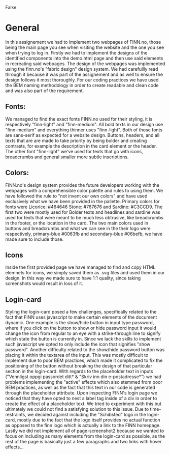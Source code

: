 Falke
# General 
In this assignement we had to implement two webpages of FINN.no, those being the main page you see when visiting the website and the one you see when trying to log in. Firstly we had to implement the designs of the identified components into the demo.html page and then use said elements in recreating said webpages. The design of the webpages was implemented using the finn.no's "fabric design" design system. We had carefullly read through it because it was part of the assignement and as well to ensure the design follows it most thoroughly. For our coding practices we have used the BEM naming methodology in order to create readable and clean code and was also part of the requirement.
## Fonts: 
We managed to find the exact fonts FINN.no used for their styling, it is respectively "finn-light" and "finn-medium". All bold texts in our design use "finn-medium" and everything thinner uses "finn-light". Both of those fonts are sans-serif as expected for a website design. Buttons, headers, and all texts that are are made to take priority by being bolder and creating contrasts, for example the description in the card element or the header. The other font  "finn-light" we've used for texts that go with icons, breadcrumbs and general smaller more subtle inscriptions.
## Colors:
FINN.no's design system provides the future developers working with the webpages with a comprehensible color palette and rules to using them. We have followed the rule to "not invent our own colors" and have used exclusively what we have been provided in the pallette. Primary colors for fonts were  Licorice: #464646 Stone: #767676 and Sardine: #C3CCD9. The first  two were mostly used for Bolder texts and headlines and sardine was used for texts that were meant to be much less obtrusive, like breadcrumbs in the footer, or the location in the card. The two main colors used in buttons and breadcrumbs and what we can see in the their logo were respectively, primary-blue #0063fb and secondary-blue #06befb, we have made sure to include those.
## Icons
Inside the first provided page we have managed to find and copy HTML elemnets for icons, we simply saved them as .svg files and used them in our design. In this way we made sure to have 1:1 quality, since taking screenshots would result in loss of it.

## Login-card
Styling the login-card posed a few challenges, specifically related to the fact that FINN uses javascript to make certain elements of the document dynamic.
One example is the show/hide button in input type password, where if you click on the button to show or hide password input it would change 
the icon from regular to an eye with a strike-through line to signify which state the button is currently in. 
Since we lack the skills to implement such javascript we opted to only include the icon that signifies "show password".
Another difficulty related to the show/hide password button was placing it within the textarea of the input. This was mostly difficult to implement due to poor BEM practices,
which made it complicated to fix the positioning of the button without breaking the design of that particular section in the login-card.
With regards to the placeholder text in inputs ("Vennligst oppgi passordet ditt* & "Skriv inn din e-postadresse*") we had problems implementing the "active" effects which also
stemmed from poor BEM practices, as well as the fact that this text in our code is generated through the placeholder attribute. Upon inspecting FINN's login page we noticed that they have opted to nest a label tag inside of a div in order to create the effect of a placeholder text. We tried to experiment with this but ultimately we could not find
a satisfying solution to this issue. Due to time-restraints, we decided against including the "Schibsted" logo in the login-card, mostly due to the fact that the logo itself provides no actual function as opposed to the finn logo which is actually a link to the FINN homepage. Lastly we did not implement all of page-screenshot2 because we wanted to focus on including as many elements from the login-card as possible, as the rest of the page is basically just a few paragraphs and two links with hover effects...